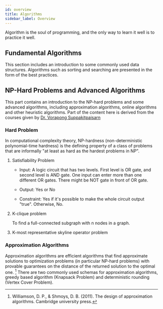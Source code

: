 ```yaml
---
id: overview
title: Algorithms
sidebar_label: Overview
---
```



Algorithm is the soul of programming, and the only way to learn it well is to practice it well.

[comment]: # "# todo: 分三、四块，基础算法，启发式算法，np-hard问题，数学，右下角copy不float"
[comment]: # "# todo: merge sort, longest common subsequence, longest palindromic subsequence, longest palindromic substring, 正序对，逆序对，树状数组(bit)，st表，可持久化线段树，单调队列，单调栈，回溯，dp， rmq, fenwich tree，SegmentTree, 环检测， 霍夫曼树， 斐波那契堆，卡塔兰数,floyd, 洗牌算法, 马拉车，KMP，关联数组 多重关连数组，双端队列，双端优先队列，多重集，环形缓冲器，哈希数组树，稀疏矩阵，关联表，跳跃列表（跳表），松散链表异或链表，AA树，伸展树，左偏树，二项堆，R树 R*树R+树Hilbert R树，哈希树（墨克树），二元决策图，确定性非循环有限自动机，ac自动机，二分图的最大匹配、完美匹配和匈牙利算法，morris遍历, 最近公共祖先（LCA）问题(Tarjan's off-line lowest common ancestors algorithm )、双连通分量 问题, Tarjan 算法, Splay, Toptree, 欧拉通路，哈密顿回路，网络流，树分治，kd树，树链剖分，动态树，树套树, 原来repo中的算法，lcs等。https://blog.csdn.net/u012161726/article/details/100716483，数字进制转换。string四则运算"
[comment]: # "# todo: https://oi-wiki.org/"
[comment]: # "# todo: https://www.geeksforgeeks.org/"

<!-- ## Array Representation of Binary Tree starting from 0

For a binary tree with `n` nodes, it can be represented by an array `T`.

1. The index of `T` is from 0 to n-1
1. The root of the tree is located at `T[0]`
1. The parent nodes are located at `T[:n//2]`
1. The leaf nodes are located at `T[n//2:]`
1. for `i < n//2`, its children are located at `T[2*i+1]` and `T[2*i+2]` (may not exist)
1. for `0 < i < n`, its parent node is located at `T[(i-1)//2]` -->

## Fundamental Algorithms

This section includes an introduction to some commonly used data structures. Algorithms such as sorting and searching are presented in the form of the best practices.

## NP-Hard Problems and Advanced Algorithms

This part contains an introduction to the NP-hard problems and some advanced algorithms, including approximation algorithms, online algorithms and other heuristic algorithms. Part of the content here is derived from the courses given by [Dr. Vorapong Suppakitpaisarn](http://www.vorapong-sup.net/)


### Hard Problem

In computational complexity theory, NP-hardness (non-deterministic polynomial-time hardness) is the defining property of a class of problems that are informally "at least as hard as the hardest problems in NP".

1. Satisfiability Problem

   - Input: A logic circuit that has two levels. First level is OR gate, and second level is AND gate. One input can enter more than one different OR gates. There might be NOT gate in front of OR gate.

   - Output: Yes or No
   - Constraint: Yes if it's possible to make the whole circuit output "true". Otherwise, No.

2. K-clique problem

   To find a full-connected subgraph with n nodes in a graph.


3. K-most representative skyline operator problem

### Approximation Algorithms

Approximation algorithms are efficient algorithms that find approximate solutions to optimization problems (in particular NP-hard problems) with provable guarantees on the distance of the returned solution to the optimal one. [^approximation] There are two commonly used schemas for approximation algorithms, greedy based algorithm (Knapsack Problem) and deterministic rounding (Vertex Cover Problem).

[^approximation]: Williamson, D. P., & Shmoys, D. B. (2011). The design of approximation algorithms. Cambridge university press.

[comment]: # "# todo: inapproximability, online algorithm, dominating set problem, net optimization"
[comment]: # "# todo: Heuristic Algorithms, simple Heuristic Algorithms, meta-Heuristic Algorithms, hyper-Heuristic Algorithms"